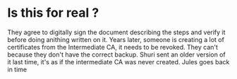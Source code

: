 # Is this for real ?

They agree to digitally sign the document describing the steps and verify it before doing anithing written on it.
Years later, someone is creating a lot of certificates from the Intermediate CA, it needs to be revoked.
They can't because they don't have the correct backup. Shuri sent an older version of it last time, it's as if the intermediate CA was never created.
Jules goes back in time
